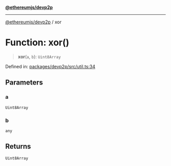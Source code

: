 [**@ethereumjs/devp2p**](../README.md)

***

[@ethereumjs/devp2p](../README.md) / xor

# Function: xor()

> **xor**(`a`, `b`): `Uint8Array`

Defined in: [packages/devp2p/src/util.ts:34](https://github.com/Dargon789/ethereumjs-monorepo/blob/master/packages/devp2p/src/util.ts#L34)

## Parameters

### a

`Uint8Array`

### b

`any`

## Returns

`Uint8Array`
